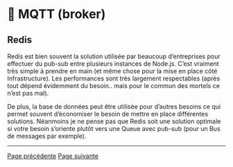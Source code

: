 # 📡 MQTT (broker)

## Redis

Redis est bien souvent la solution utilisée par beaucoup d’entreprises pour effectuer du pub-sub entre plusieurs instances de Node.js. C’est vraiment très simple à prendre en main (et même chose pour la mise en place côté Infrastructure). Les performances sont très largement respectables (après tout dépend évidemment du besoin.. mais pour le commun des mortels ce n’est pas mal).

De plus, la base de données peut être utilisée pour d’autres besoins ce qui permet souvent d’économiser le besoin de mettre en place différentes solutions. Néanmoins je ne pense pas que Redis soit une solution optimale si votre besoin s’oriente plutôt vers une Queue avec pub-sub (pour un Bus de messages par exemple).

---
[Page précédente](./introduction.md)
[Page suivante](./rabbitmq.md)